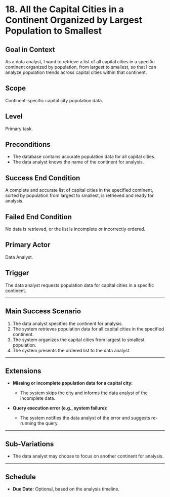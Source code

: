 # 18. All the Capital Cities in a Continent Organized by Largest Population to Smallest

## Goal in Context
As a data analyst, I want to retrieve a list of all capital cities in a specific continent organized by population, from largest to smallest, so that I can analyze population trends across capital cities within that continent.

## Scope
Continent-specific capital city population data.

## Level
Primary task.

## Preconditions
- The database contains accurate population data for all capital cities.
- The data analyst knows the name of the continent for analysis.

## Success End Condition
A complete and accurate list of capital cities in the specified continent, sorted by population from largest to smallest, is retrieved and ready for analysis.

## Failed End Condition
No data is retrieved, or the list is incomplete or incorrectly ordered.

## Primary Actor
Data Analyst.

## Trigger
The data analyst requests population data for capital cities in a specific continent.

---

## Main Success Scenario

1. The data analyst specifies the continent for analysis.
2. The system retrieves population data for all capital cities in the specified continent.
3. The system organizes the capital cities from largest to smallest population.
4. The system presents the ordered list to the data analyst.

---

## Extensions

- **Missing or incomplete population data for a capital city:**
    - The system skips the city and informs the data analyst of the incomplete data.

- **Query execution error (e.g., system failure):**
    - The system notifies the data analyst of the error and suggests re-running the query.

---

## Sub-Variations
- The data analyst may choose to focus on another continent for analysis.

---

## Schedule
- **Due Date:** Optional, based on the analysis timeline.
